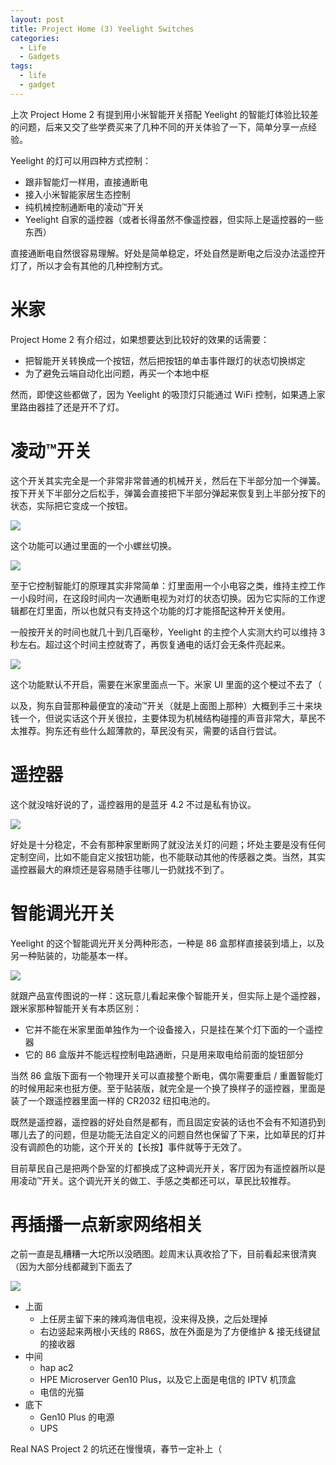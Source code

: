 ```yaml
---
layout: post
title: Project Home (3) Yeelight Switches
categories:
  - Life
  - Gadgets
tags:
  - life
  - gadget
---
```


上次 Project Home 2 有提到用小米智能开关搭配 Yeelight 的智能灯体验比较差的问题，后来又交了些学费买来了几种不同的开关体验了一下，简单分享一点经验。

Yeelight 的灯可以用四种方式控制：

* 跟非智能灯一样用，直接通断电
* 接入小米智能家居生态控制
* 纯机械控制通断电的凌动™️开关
* Yeelight 自家的遥控器（或者长得虽然不像遥控器，但实际上是遥控器的一些东西）

直接通断电自然很容易理解。好处是简单稳定，坏处自然是断电之后没办法遥控开灯了，所以才会有其他的几种控制方式。

# 米家

Project Home 2 有介绍过，如果想要达到比较好的效果的话需要：

* 把智能开关转换成一个按钮，然后把按钮的单击事件跟灯的状态切换绑定
* 为了避免云端自动化出问题，再买一个本地中枢

然而，即使这些都做了，因为 Yeelight 的吸顶灯只能通过 WiFi 控制，如果遇上家里路由器挂了还是开不了灯。

# 凌动™️开关

这个开关其实完全是一个非常非常普通的机械开关，然后在下半部分加一个弹簧。按下开关下半部分之后松手，弹簧会直接把下半部分弹起来恢复到上半部分按下的状态，实际把它变成一个按钮。

![](../assets/images/project-home-3/lingdong1.jpg)

这个功能可以通过里面的一个小螺丝切换。

![](../assets/images/project-home-3/lingdong2.jpg)

至于它控制智能灯的原理其实非常简单：灯里面用一个小电容之类，维持主控工作一小段时间，在这段时间内一次通断电视为对灯的状态切换。因为它实际的工作逻辑都在灯里面，所以也就只有支持这个功能的灯才能搭配这种开关使用。

一般按开关的时间也就几十到几百毫秒，Yeelight 的主控个人实测大约可以维持 3 秒左右。超过这个时间主控就寄了，再恢复通电的话灯会无条件亮起来。

![](../assets/images/project-home-3/lingdong3.png)

这个功能默认不开启，需要在米家里面点一下。米家 UI 里面的这个梗过不去了（

以及，狗东自营那种最便宜的凌动™️开关（就是上面图上那种）大概到手三十来块钱一个，但说实话这个开关很拉，主要体现为机械结构碰撞的声音非常大，草民不太推荐。狗东还有些什么超薄款的，草民没有买，需要的话自行尝试。

# 遥控器

这个就没啥好说的了，遥控器用的是蓝牙 4.2 不过是私有协议。

![](../assets/images/project-home-3/remote.jpg)

好处是十分稳定，不会有那种家里断网了就没法关灯的问题；坏处主要是没有任何定制空间，比如不能自定义按钮功能，也不能联动其他的传感器之类。当然，其实遥控器最大的麻烦还是容易随手往哪儿一扔就找不到了。

# 智能调光开关

Yeelight 的这个智能调光开关分两种形态，一种是 86 盒那样直接装到墙上，以及另一种贴装的，功能基本一样。

![](../assets/images/project-home-3/dial.jpg)

就跟产品宣传图说的一样：这玩意儿看起来像个智能开关，但实际上是个遥控器，跟米家那种智能开关有本质区别：

* 它并不能在米家里面单独作为一个设备接入，只是挂在某个灯下面的一个遥控器
* 它的 86 盒版并不能远程控制电路通断，只是用来取电给前面的旋钮部分

当然 86 盒版下面有一个物理开关可以直接整个断电，偶尔需要重启 / 重置智能灯的时候用起来也挺方便。至于贴装版，就完全是一个换了换样子的遥控器，里面是装了一个跟遥控器里面一样的 CR2032 纽扣电池的。

既然是遥控器，遥控器的好处自然是都有，而且固定安装的话也不会有不知道扔到哪儿去了的问题，但是功能无法自定义的问题自然也保留了下来，比如草民的灯并没有调颜色的功能，这个开关的【长按】事件就等于无效了。

目前草民自己是把两个卧室的灯都换成了这种调光开关，客厅因为有遥控器所以是用凌动™️开关。这个调光开关的做工、手感之类都还可以，草民比较推荐。

# 再插播一点新家网络相关

之前一直是乱糟糟一大坨所以没晒图。趁周末认真收拾了下，目前看起来很清爽（因为大部分线都藏到下面去了

![](../assets/images/project-home-3/net.jpg)

* 上面
  * 上任房主留下来的辣鸡海信电视，没来得及换，之后处理掉
  * 右边竖起来两根小天线的 R86S，放在外面是为了方便维护 & 接无线键鼠的接收器
* 中间
  * hap ac2
  * HPE Microserver Gen10 Plus，以及它上面是电信的 IPTV 机顶盒
  * 电信的光猫
* 底下
  * Gen10 Plus 的电源
  * UPS

Real NAS Project 2 的坑还在慢慢填，春节一定补上（
